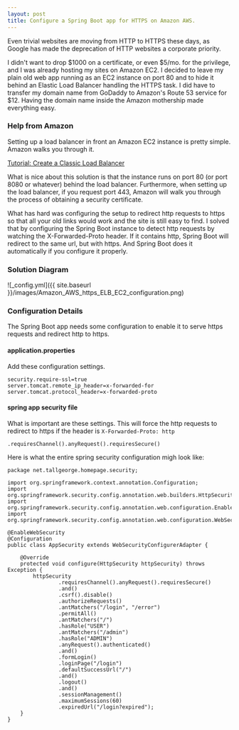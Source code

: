 ```yaml
---
layout: post
title: Configure a Spring Boot app for HTTPS on Amazon AWS.
---
```


Even trivial websites are moving from HTTP to HTTPS these days, as Google has made the deprecation of HTTP websites a corporate priority.

I didn't want to drop $1000 on a certificate, or even $5/mo. for the privilege, and I was already hosting my sites on Amazon EC2. I decided to leave my plain old web app running as an EC2 instance on port 80 and to hide it behind an Elastic Load Balancer handling the HTTPS task. I did have to transfer my domain name from GoDaddy to Amazon's Route 53 service for $12. Having the domain name inside the Amazon mothership made everything easy.

### Help from Amazon

Setting up a load balancer in front an Amazon EC2 instance is pretty simple. Amazon walks you through it.

[Tutorial: Create a Classic Load Balancer](http://docs.aws.amazon.com/elasticloadbalancing/latest/classic/elb-getting-started.html)

What is nice about this solution is that the instance runs on port 80 (or port 8080 or whatever) behind the load balancer. Furthermore, when setting up the load balancer, if you request port 443, Amazon will walk you through the process of obtaining a security certificate.

What has hard was configuring the setup to redirect http requests to https so that all your old links would work and the site is still easy to find. I solved that by configuring the Spring Boot instance to detect http requests by watching the X-Forwarded-Proto header. If it contains http, Spring Boot will redirect to the same url, but with https. And Spring Boot does it automatically if you configure it properly.

### Solution Diagram

![_config.yml]({{ site.baseurl }}/images/Amazon_AWS_https_ELB_EC2_configuration.png)

### Configuration Details

The Spring Boot app needs some configuration to enable it to serve https requests and redirect http to https.

#### application.properties

Add these configuration settings.

    security.require-ssl=true
    server.tomcat.remote_ip_header=x-forwarded-for
    server.tomcat.protocol_header=x-forwarded-proto

#### spring app security file

What is important are these settings. This will force the http requests to redirect to https if the header is `X-Forwarded-Proto: http`

    .requiresChannel().anyRequest().requiresSecure()

Here is what the entire spring security configuration migh look like:

    package net.tallgeorge.homepage.security;

    import org.springframework.context.annotation.Configuration;
    import org.springframework.security.config.annotation.web.builders.HttpSecurity;
    import org.springframework.security.config.annotation.web.configuration.EnableWebSecurity;
    import org.springframework.security.config.annotation.web.configuration.WebSecurityConfigurerAdapter;

    @EnableWebSecurity
    @Configuration
    public class AppSecurity extends WebSecurityConfigurerAdapter {

        @Override
        protected void configure(HttpSecurity httpSecurity) throws Exception {
            httpSecurity
                    .requiresChannel().anyRequest().requiresSecure()
                    .and()
                    .csrf().disable()
                    .authorizeRequests()
                    .antMatchers("/login", "/error")
                    .permitAll()
                    .antMatchers("/")
                    .hasRole("USER")
                    .antMatchers("/admin")
                    .hasRole("ADMIN")
                    .anyRequest().authenticated()
                    .and()
                    .formLogin()
                    .loginPage("/login")
                    .defaultSuccessUrl("/")
                    .and()
                    .logout()
                    .and()
                    .sessionManagement()
                    .maximumSessions(60)
                    .expiredUrl("/login?expired");
        }
    }


